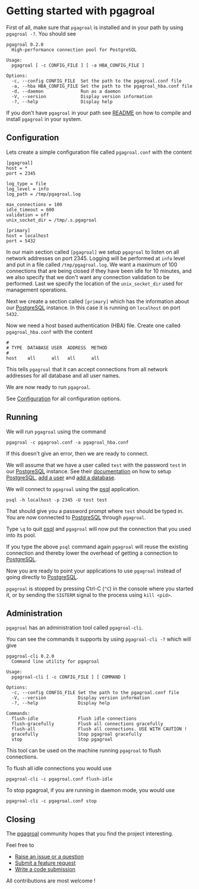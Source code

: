 # Getting started with pgagroal

First of all, make sure that `pgagroal` is installed and in your path by
using `pgagroal -?`. You should see

```
pgagroal 0.2.0
  High-performance connection pool for PostgreSQL

Usage:
  pgagroal [ -c CONFIG_FILE ] [ -a HBA_CONFIG_FILE ]

Options:
  -c, --config CONFIG_FILE  Set the path to the pgagroal.conf file
  -a, --hba HBA_CONFIG_FILE Set the path to the pgagroal_hba.conf file
  -d, --daemon              Run as a daemon
  -V, --version             Display version information
  -?, --help                Display help
```

If you don't have `pgagroal` in your path see [README](../README.md) on how to
compile and install `pgagroal` in your system.

## Configuration

Lets create a simple configuration file called `pgagroal.conf` with the content

```
[pgagroal]
host = *
port = 2345

log_type = file
log_level = info
log_path = /tmp/pgagroal.log

max_connections = 100
idle_timeout = 600
validation = off
unix_socket_dir = /tmp/.s.pgagroal

[primary]
host = localhost
port = 5432
```

In our main section called `[pgagroal]` we setup `pgagroal` to listen on all
network addresses on port 2345. Logging will be performed at `info` level and
put in a file called `/tmp/pgagroal.log`. We want a maximum of 100 connections
that are being closed if they have been idle for 10 minutes, and we also specify that
we don't want any connection validation to be performed. Last we specify the
location of the `unix_socket_dir` used for management operations.

Next we create a section called `[primary]` which has the information about our
[PostgreSQL](https://www.postgresql.org) instance. In this case it is running
on `localhost` on port `5432`.

Now we need a host based authentication (HBA) file. Create one called `pgagroal_hba.conf`
with the content

```
#
# TYPE  DATABASE USER  ADDRESS  METHOD
#
host    all      all   all      all
```

This tells `pgagroal` that it can accept connections from all network addresses
for all database and all user names.

We are now ready to run `pgagroal`.

See [Configuration](./CONFIGURATION.md) for all configuration options.

## Running

We will run `pgagroal` using the command

```
pgagroal -c pgagroal.conf -a pgagroal_hba.conf
```

If this doesn't give an error, then we are ready to connect.

We will assume that we have a user called `test` with the password `test` in our
[PostgreSQL](https://www.postgresql.org) instance. See their
[documentation](https://www.postgresql.org/docs/current/index.html) on how to setup
[PostgreSQL](https://www.postgresql.org), [add a user](https://www.postgresql.org/docs/current/app-createuser.html)
and [add a database](https://www.postgresql.org/docs/current/app-createdb.html).

We will connect to `pgagroal` using the [psql](https://www.postgresql.org/docs/current/app-psql.html)
application.

```
psql -h localhost -p 2345 -U test test
```

That should give you a password prompt where `test` should be typed in. You are now connected
to [PostgreSQL](https://www.postgresql.org) through `pgagroal`.

Type `\q` to quit [psql](https://www.postgresql.org/docs/current/app-psql.html) and `pgagroal`
will now put the connection that you used into its pool.

If you type the above `psql` command again `pgagroal` will reuse the existing connection and
thereby lower the overhead of getting a connection to [PostgreSQL](https://www.postgresql.org).

Now you are ready to point your applications to use `pgagroal` instead of going directly to
[PostgreSQL](https://www.postgresql.org).

`pgagroal` is stopped by pressing Ctrl-C (`^C`) in the console where you started it, or by sending
the `SIGTERM` signal to the process using `kill <pid>`.

## Administration

`pgagroal` has an administration tool called `pgagroal-cli`.

You can see the commands it supports by using `pgagroal-cli -?` which will give

```
pgagroal-cli 0.2.0
  Command line utility for pgagroal

Usage:
  pgagroal-cli [ -c CONFIG_FILE ] [ COMMAND ]

Options:
  -c, --config CONFIG_FILE Set the path to the pgagroal.conf file
  -V, --version            Display version information
  -?, --help               Display help

Commands:
  flush-idle               Flush idle connections
  flush-gracefully         Flush all connections gracefully
  flush-all                Flush all connections. USE WITH CAUTION !
  gracefully               Stop pgagroal gracefully
  stop                     Stop pgagroal
```

This tool can be used on the machine running `pgagroal` to flush connections.

To flush all idle connections you would use

```
pgagroal-cli -c pgagroal.conf flush-idle
```

To stop pgagroal, if you are running in daemon mode, you would use

```
pgagroal-cli -c pgagroal.conf stop
```

## Closing

The [pgagroal](https://github.com/agroal/pgagroal) community hopes that you find
the project interesting.

Feel free to

* [Raise an issue or a question](https://github.com/agroal/pgagroal/issues)
* [Submit a feature request](https://github.com/agroal/pgagroal/issues)
* [Write a code submission](https://github.com/agroal/pgagroal/pulls)

All contributions are most welcome !
